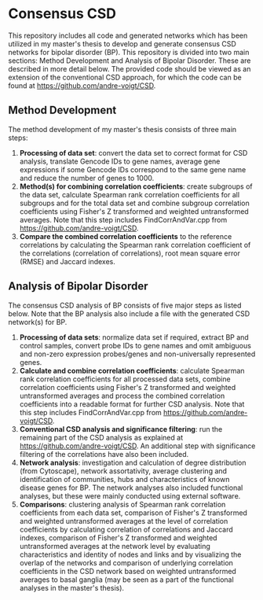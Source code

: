 # Consensus CSD

This repository includes all code and generated networks which has been utilized in my master's thesis to develop and generate consensus CSD networks for bipolar disorder (BP). This repository is divided into two main sections: Method Development and Analysis of Bipolar Disorder. These are described in more detail below.
The provided code should be viewed as an extension of the conventional CSD approach, for which the code can be found at https://github.com/andre-voigt/CSD.

## Method Development
The method development of my master's thesis consists of three main steps:
1. **Processing of data set**: convert the data set to correct format for CSD analysis, translate Gencode IDs to gene names, average gene expressions if some Gencode IDs correspond to the same gene name and reduce the number of genes to 1000.
2. **Method(s) for combining correlation coefficients**: create subgroups of the data set, calculate Spearman rank correlation coefficients for all subgroups and for the total data set and combine subgroup correlation coefficients using Fisher's Z transformed and weighted untransformed averages. Note that this step includes FindCorrAndVar.cpp from https://github.com/andre-voigt/CSD.
3. **Compare the combined correlation coefficients** to the reference correlations by calculating the Spearman rank correlation coefficient of the correlations (correlation of correlations), root mean square error (RMSE) and Jaccard indexes.

## Analysis of Bipolar Disorder
The consensus CSD analysis of BP consists of five major steps as listed below. Note that the BP analysis also include a file with the generated CSD network(s) for BP.
1. **Processing of data sets**: normalize data set if required, extract BP and control samples, convert probe IDs to gene names and omit ambiguous and non-zero expression probes/genes and non-universally represented genes.
2. **Calculate and combine correlation coefficients**: calculate Spearman rank correlation coefficients for all processed data sets, combine correlation coefficients using Fisher's Z transformed and weighted untransformed averages and process the combined correlation coefficients into a readable format for further CSD analysis. Note that this step includes FindCorrAndVar.cpp from https://github.com/andre-voigt/CSD.
3. **Conventional CSD analysis and significance filtering**: run the remaining part of the CSD analysis as explained at https://github.com/andre-voigt/CSD. An additional step with significance filtering of the correlations have also been included. 
4. **Network analysis**: investigation and calculation of degree distribution (from Cytoscape), network assortativity, average clustering and identification of communities, hubs and characteristics of known disease genes for BP. The network analyses also included functional analyses, but these were mainly conducted using external software.
5. **Comparisons**: clustering analysis of Spearman rank correlation coefficients from each data set, comparison of Fisher's Z transformed and weighted untransformed averages at the level of correlation coefficients by calculating correlation of correlations and Jaccard indexes, comparison of Fisher's Z transformed and weighted untransformed averages at the network level by evaluating characteristics and identity of nodes and links and by visualizing the overlap of the networks and comparison of underlying correlation coefficients in the CSD network based on weighted untransformed averages to basal ganglia (may be seen as a part of the functional analyses in the master's thesis).

